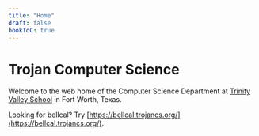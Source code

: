 ```yaml
---
title: "Home"
draft: false
bookToC: true
---
```

# Trojan Computer Science

Welcome to the web home of the Computer Science Department at [Trinity Valley School](http://tvs.org) in Fort Worth, Texas.

Looking for bellcal? Try [https://bellcal.trojancs.org/](https://bellcal.trojancs.org/).
